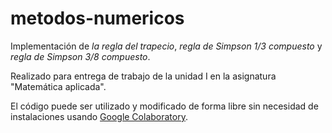 # metodos-numericos
Implementación de *la regla del trapecio*, *regla de Simpson 1/3 compuesto* y *regla de Simpson 3/8 compuesto*.

Realizado para entrega de trabajo de la unidad I en la asignatura "Matemática aplicada".

El código puede ser utilizado y modificado de forma libre sin necesidad de instalaciones usando [Google Colaboratory](https://research.google.com/colaboratory/).
